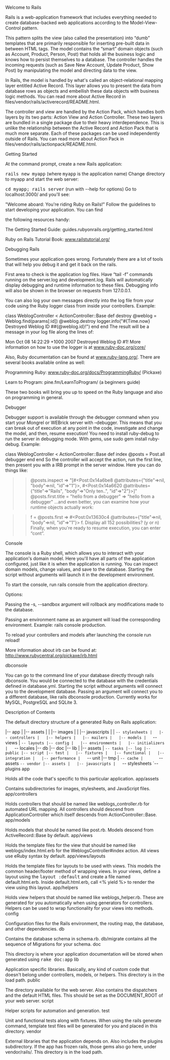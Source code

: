 Welcome to Rails

Rails is a web-application framework that includes everything needed to create database-backed web applications according to the Model-View-Control pattern.

This pattern splits the view (also called the presentation) into “dumb” templates that are primarily responsible for inserting pre-built data in between HTML tags. The model contains the “smart” domain objects (such as Account, Product, Person, Post) that holds all the business logic and knows how to persist themselves to a database. The controller handles the incoming requests (such as Save New Account, Update Product, Show Post) by manipulating the model and directing data to the view.

In Rails, the model is handled by what's called an object-relational mapping layer entitled Active Record. This layer allows you to present the data from database rows as objects and embellish these data objects with business logic methods. You can read more about Active Record in files/vendor/rails/activerecord/README.html.

The controller and view are handled by the Action Pack, which handles both layers by its two parts: Action View and Action Controller. These two layers are bundled in a single package due to their heavy interdependence. This is unlike the relationship between the Active Record and Action Pack that is much more separate. Each of these packages can be used independently outside of Rails. You can read more about Action Pack in files/vendor/rails/actionpack/README.html.

Getting Started

At the command prompt, create a new Rails application:

<tt>rails new myapp</tt> (where <tt>myapp</tt> is the application name)
Change directory to myapp and start the web server:

<tt>cd myapp; rails server</tt> (run with --help for options)
Go to localhost:3000/ and you'll see:

"Welcome aboard: You're riding Ruby on Rails!"
Follow the guidelines to start developing your application. You can find

the following resources handy:

The Getting Started Guide: guides.rubyonrails.org/getting_started.html

Ruby on Rails Tutorial Book: www.railstutorial.org/

Debugging Rails

Sometimes your application goes wrong. Fortunately there are a lot of tools that will help you debug it and get it back on the rails.

First area to check is the application log files. Have “tail -f” commands running on the server.log and development.log. Rails will automatically display debugging and runtime information to these files. Debugging info will also be shown in the browser on requests from 127.0.0.1.

You can also log your own messages directly into the log file from your code using the Ruby logger class from inside your controllers. Example:

class WeblogController < ActionController::Base
  def destroy
    @weblog = Weblog.find(params[:id])
    @weblog.destroy
    logger.info("#{Time.now} Destroyed Weblog ID ##{@weblog.id}!")
  end
end
The result will be a message in your log file along the lines of:

Mon Oct 08 14:22:29 +1000 2007 Destroyed Weblog ID #1!
More information on how to use the logger is at www.ruby-doc.org/core/

Also, Ruby documentation can be found at www.ruby-lang.org/. There are several books available online as well:

Programming Ruby: www.ruby-doc.org/docs/ProgrammingRuby/ (Pickaxe)

Learn to Program: pine.fm/LearnToProgram/ (a beginners guide)

These two books will bring you up to speed on the Ruby language and also on programming in general.

Debugger

Debugger support is available through the debugger command when you start your Mongrel or WEBrick server with –debugger. This means that you can break out of execution at any point in the code, investigate and change the model, and then, resume execution! You need to install ruby-debug to run the server in debugging mode. With gems, use sudo gem install ruby-debug. Example:

class WeblogController < ActionController::Base
  def index
    @posts = Post.all
    debugger
  end
end
So the controller will accept the action, run the first line, then present you with a IRB prompt in the server window. Here you can do things like:

>> @posts.inspect
=> "[#<Post:0x14a6be8
        @attributes={"title"=>nil, "body"=>nil, "id"=>"1"}>,
     #<Post:0x14a6620
        @attributes={"title"=>"Rails", "body"=>"Only ten..", "id"=>"2"}>]"
>> @posts.first.title = "hello from a debugger"
=> "hello from a debugger"
…and even better, you can examine how your runtime objects actually work:

>> f = @posts.first
=> #<Post:0x13630c4 @attributes={"title"=>nil, "body"=>nil, "id"=>"1"}>
>> f.
Display all 152 possibilities? (y or n)
Finally, when you're ready to resume execution, you can enter “cont”.

Console

The console is a Ruby shell, which allows you to interact with your application's domain model. Here you'll have all parts of the application configured, just like it is when the application is running. You can inspect domain models, change values, and save to the database. Starting the script without arguments will launch it in the development environment.

To start the console, run rails console from the application directory.

Options:

Passing the -s, --sandbox argument will rollback any modifications made to the database.

Passing an environment name as an argument will load the corresponding environment. Example: rails console production.

To reload your controllers and models after launching the console run reload!

More information about irb can be found at: http://www.rubycentral.org/pickaxe/irb.html

dbconsole

You can go to the command line of your database directly through rails dbconsole. You would be connected to the database with the credentials defined in database.yml. Starting the script without arguments will connect you to the development database. Passing an argument will connect you to a different database, like rails dbconsole production. Currently works for MySQL, PostgreSQL and SQLite 3.

Description of Contents

The default directory structure of a generated Ruby on Rails application:

|-- app
|   |-- assets
|   |   |-- images
|   |   |-- javascripts
|   |   `-- stylesheets
|   |-- controllers
|   |-- helpers
|   |-- mailers
|   |-- models
|   `-- views
|       `-- layouts
|-- config
|   |-- environments
|   |-- initializers
|   `-- locales
|-- db
|-- doc
|-- lib
|   |-- assets
|   `-- tasks
|-- log
|-- public
|-- script
|-- test
|   |-- fixtures
|   |-- functional
|   |-- integration
|   |-- performance
|   `-- unit
|-- tmp
|   `-- cache
|       `-- assets
`-- vendor
    |-- assets
    |   |-- javascripts
    |   `-- stylesheets
    `-- plugins
app

Holds all the code that's specific to this particular application.
app/assets

Contains subdirectories for images, stylesheets, and JavaScript files.
app/controllers

Holds controllers that should be named like weblogs_controller.rb for
automated URL mapping. All controllers should descend from
ApplicationController which itself descends from ActionController::Base.
app/models

Holds models that should be named like post.rb. Models descend from
ActiveRecord::Base by default.
app/views

Holds the template files for the view that should be named like
weblogs/index.html.erb for the WeblogsController#index action. All views use
eRuby syntax by default.
app/views/layouts

Holds the template files for layouts to be used with views. This models the
common header/footer method of wrapping views. In your views, define a layout
using the <tt>layout :default</tt> and create a file named default.html.erb.
Inside default.html.erb, call <% yield %> to render the view using this
layout.
app/helpers

Holds view helpers that should be named like weblogs_helper.rb. These are
generated for you automatically when using generators for controllers.
Helpers can be used to wrap functionality for your views into methods.
config

Configuration files for the Rails environment, the routing map, the database,
and other dependencies.
db

Contains the database schema in schema.rb. db/migrate contains all the
sequence of Migrations for your schema.
doc

This directory is where your application documentation will be stored when
generated using <tt>rake doc:app</tt>
lib

Application specific libraries. Basically, any kind of custom code that
doesn't belong under controllers, models, or helpers. This directory is in
the load path.
public

The directory available for the web server. Also contains the dispatchers and the
default HTML files. This should be set as the DOCUMENT_ROOT of your web
server.
script

Helper scripts for automation and generation.
test

Unit and functional tests along with fixtures. When using the rails generate
command, template test files will be generated for you and placed in this
directory.
vendor

External libraries that the application depends on. Also includes the plugins
subdirectory. If the app has frozen rails, those gems also go here, under
vendor/rails/. This directory is in the load path.